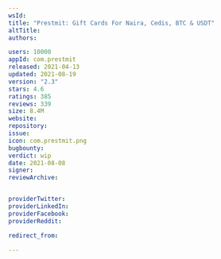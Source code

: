 ```yaml
---
wsId: 
title: "Prestmit: Gift Cards For Naira, Cedis, BTC & USDT"
altTitle: 
authors:

users: 10000
appId: com.prestmit
released: 2021-04-13
updated: 2021-08-19
version: "2.3"
stars: 4.6
ratings: 385
reviews: 339
size: 8.4M
website: 
repository: 
issue: 
icon: com.prestmit.png
bugbounty: 
verdict: wip
date: 2021-08-08
signer: 
reviewArchive:


providerTwitter: 
providerLinkedIn: 
providerFacebook: 
providerReddit: 

redirect_from:

---
```



